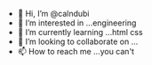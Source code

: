 - 👋 Hi, I’m @calndubi
- 👀 I’m interested in ...engineering
- 🌱 I’m currently learning ...html css
- 💞️ I’m looking to collaborate on ...
- 📫 How to reach me ...you can't

<!---
calndubi/calndubi is a ✨ special ✨ repository because its `README.md` (this file) appears on your GitHub profile.
You can click the Preview link to take a look at your changes.
--->
